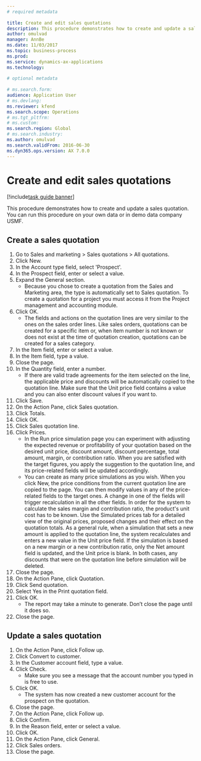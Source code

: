 ```yaml
--- 
# required metadata 
 
title: Create and edit sales quotations
description: This procedure demonstrates how to create and update a sales quotation. 
author: omulvad
manager: AnnBe 
ms.date: 11/03/2017
ms.topic: business-process 
ms.prod:  
ms.service: dynamics-ax-applications 
ms.technology:  
 
# optional metadata 
 
# ms.search.form:   
audience: Application User 
# ms.devlang:  
ms.reviewer: kfend
ms.search.scope: Operations 
# ms.tgt_pltfrm:  
# ms.custom:  
ms.search.region: Global
# ms.search.industry: 
ms.author: omulvad
ms.search.validFrom: 2016-06-30 
ms.dyn365.ops.version: AX 7.0.0 
---
```

# Create and edit sales quotations

[!include[task guide banner](../../includes/task-guide-banner.md)]

This procedure demonstrates how to create and update a sales quotation. You can run this procedure on your own data or in demo data company USMF.


## Create a sales quotation
1. Go to Sales and marketing > Sales quotations > All quotations.
2. Click New.
3. In the Account type field, select 'Prospect'.
4. In the Prospect field, enter or select a value.
5. Expand the General section.
    * Because you chose to create a quotation from the Sales and Marketing area, the type is automatically set to Sales quotation. To create a quotation for a project you must access it from the Project management and accounting module.   
6. Click OK.
    * The fields and actions on the quotation lines are very similar to the ones on the sales order lines.   Like sales orders, quotations can be created for a specific item or, when item number is not known or does not exist at the time of quotation creation, quotations can be created for a sales category.  
7. In the Item field, enter or select a value.
8. In the Item field, type a value.
9. Close the page.
10. In the Quantity field, enter a number.
    * If there are valid trade agreements for the item selected on the line, the applicable price and discounts will be automatically copied to the quotation line. Make sure that the Unit price field contains a value and you can also enter discount values if you want to.  
11. Click Save.
12. On the Action Pane, click Sales quotation.
13. Click Totals.
14. Click OK.
15. Click Sales quotation line.
16. Click Prices.
    * In the Run price simulation page you can experiment with adjusting the expected revenue or profitability of your quotation based on the desired unit price, discount amount, discount percentage, total amount, margin, or contribution ratio.   When you are satisfied with the target figures, you apply the suggestion to the quotation line, and its price-related fields will be updated accordingly.  
    * You can create as many price simulations as you wish. When you click New, the price conditions from the current quotation line are copied to the page. You can then modify values in any of the price-related fields to the target ones. A change in one of the fields will trigger recalculation in all the other fields. In order for the system to calculate the sales margin and contribution ratio, the product's unit cost has to be known. Use the Simulated prices tab for a detailed view of the original prices, proposed changes and their effect on the quotation totals.   As a general rule, when a simulation that sets a new amount is applied to the quotation line, the system recalculates and enters a new value in the Unit price field. If the simulation is based on a new margin or a new contribution ratio, only the Net amount field is updated, and the Unit price is blank. In both cases, any discounts that were on the quotation line before simulation will be deleted.  
17. Close the page.
18. On the Action Pane, click Quotation.
19. Click Send quotation.
20. Select Yes in the Print quotation field.
21. Click OK.
    * The report may take a minute to generate. Don’t close the page until it does so.  
22. Close the page.

## Update a sales quotation
1. On the Action Pane, click Follow up.
2. Click Convert to customer.
3. In the Customer account field, type a value.
4. Click Check.
    * Make sure you see a message that the account number you typed in is free to use.  
5. Click OK.
    * The system has now created a new customer account for the prospect on the quotation.  
6. Close the page.
7. On the Action Pane, click Follow up.
8. Click Confirm.
9. In the Reason field, enter or select a value.
10. Click OK.
11. On the Action Pane, click General.
12. Click Sales orders.
13. Close the page.

